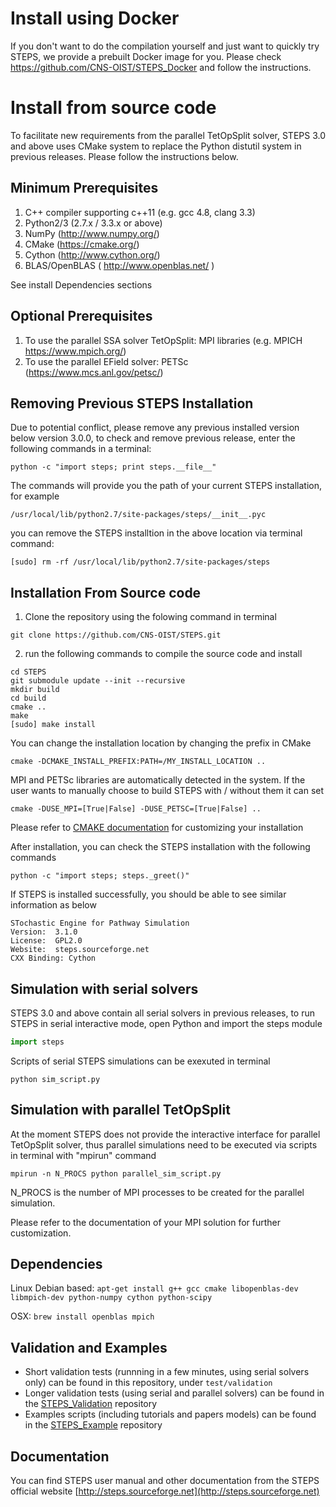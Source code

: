 Install using Docker
====================
If you don't want to do the compilation yourself and just want to quickly try STEPS, we provide a prebuilt Docker image for you. Please check https://github.com/CNS-OIST/STEPS_Docker and follow the instructions.

Install from source code
========================

To facilitate new requirements from the parallel TetOpSplit solver,
STEPS 3.0 and above uses CMake system to replace the Python distutil system
in previous releases. Please follow the instructions below.

Minimum Prerequisites
---------------------
1. C++ compiler supporting c++11 (e.g. gcc 4.8, clang 3.3) 
2. Python2/3 (2.7.x / 3.3.x or above)
3. NumPy (http://www.numpy.org/)
4. CMake (https://cmake.org/)
5. Cython (http://www.cython.org/) 
6. BLAS/OpenBLAS ( http://www.openblas.net/ )

See install Dependencies sections

Optional Prerequisites
----------------------
1. To use the parallel SSA solver TetOpSplit: MPI libraries (e.g. MPICH https://www.mpich.org/)
2. To use the parallel EField solver: PETSc (https://www.mcs.anl.gov/petsc/)


Removing Previous STEPS Installation
------------------------------------
Due to potential conflict, please remove any previous installed version 
below version 3.0.0, to check and remove previous release,
enter the following commands in a terminal:

```
python -c "import steps; print steps.__file__"
```
        
The commands will provide you the path of your current STEPS installation, for example

```
/usr/local/lib/python2.7/site-packages/steps/__init__.pyc
```

you can remove the STEPS installtion in the above location via terminal command:

```
[sudo] rm -rf /usr/local/lib/python2.7/site-packages/steps
```
        
Installation From Source code
-----------------------------
1. Clone the repository using the folowing command in terminal

```
git clone https://github.com/CNS-OIST/STEPS.git
```

2. run the following commands to compile the source code and install

```
cd STEPS
git submodule update --init --recursive
mkdir build
cd build
cmake ..
make
[sudo] make install
```

You can change the installation location by changing the prefix in CMake

```
cmake -DCMAKE_INSTALL_PREFIX:PATH=/MY_INSTALL_LOCATION ..
```

MPI and PETSc libraries are automatically detected in the system. If the user
wants to manually choose to build STEPS with / without them it can set

```
cmake -DUSE_MPI=[True|False] -DUSE_PETSC=[True|False] ..
```        

Please refer to [CMAKE documentation](https://cmake.org/documentation/) for customizing your installation


After installation, you can check the STEPS installation with the following commands

```
python -c "import steps; steps._greet()"
```     
       
If STEPS is installed successfully, you should be able to see similar information as below 

```
STochastic Engine for Pathway Simulation
Version:  3.1.0
License:  GPL2.0
Website:  steps.sourceforge.net
CXX Binding: Cython
```

Simulation with serial solvers
------------------------------
STEPS 3.0 and above contain all serial solvers in previous releases,
to run STEPS in serial interactive mode, open Python and import the steps module

```python
import steps
```

Scripts of serial STEPS simulations can be exexuted in terminal

```
python sim_script.py
```

Simulation with parallel TetOpSplit
-----------------------------------
At the moment STEPS does not provide the interactive interface for parallel TetOpSplit solver,
thus parallel simulations need to be executed via scripts in terminal with "mpirun" command

```
mpirun -n N_PROCS python parallel_sim_script.py
```
        
N_PROCS is the number of MPI processes to be created for the parallel simulation.

Please refer to the documentation of your MPI solution for further customization.


Dependencies
-------------
Linux Debian based:
 `apt-get install g++ gcc cmake libopenblas-dev libmpich-dev python-numpy cython python-scipy`

OSX:
 `brew install openblas mpich`
 
Validation and Examples
-----------------------
 - Short validation tests (runnning in a few minutes, using serial solvers only) can be found in this repository, under `test/validation`
 - Longer validation tests (using serial and parallel solvers) can be found in the [STEPS_Validation](https://github.com/CNS-OIST/STEPS_Validation) repository
 - Examples scripts (including tutorials and papers models) can be found in the [STEPS_Example](https://github.com/CNS-OIST/STEPS_Example) repository 
 
Documentation
-------------
You can find STEPS user manual and other documentation from the STEPS official website [http://steps.sourceforge.net](http://steps.sourceforge.net)
